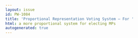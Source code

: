 ```yaml
---
layout: issue
id: PW-1084
title: 'Proportional Representation Voting System — For '
html: a more proportional system for electing MPs
autogenerated: true
---
```

